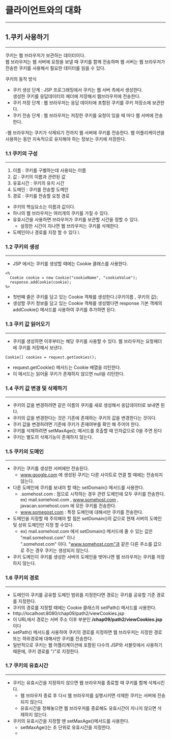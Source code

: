 # 클라이언트와의 대화

-----

## 1.쿠키 사용하기

----

쿠키는 웹 브라우저가 보관하는 데이터이다.   
웹 브라우저는 웹 서버에 요청을 보낼 때 쿠키를 함께 전송하며 웹 서버는 웹 브라우저가 전송한 쿠키를 사용해서 필요한 데이터를 읽을 수 있다.

쿠키의 동작 방식
* 쿠키 생성 단계 : JSP 프로그래밍에서 쿠키는 웹 서버 측에서 생성한다.   
생성한 쿠키를 응답데이터의 헤더에 저장해서 웹브라우저에 전송한다.
* 쿠키 저장 단계 : 웹 브라우저는 응답 데이터에 포함된 쿠키를 쿠키 저장소에 보관한다.
* 쿠키 전송 단계 : 웹 브라우저는 저장한 쿠키를 요청이 있을 때 마다 웹 서버에 전송한다.

-웹 브라우저는 쿠키가 삭제되기 전까지 웹 서버에 쿠키를 전송한다.
웹 어플리케이션을 사용하는 동안 지속적으로 유지해야 하는 정보는 쿠키에 저장한다.

### 1.1 쿠키의 구성

----
1. 이름 : 쿠키를 구별하는데 사용되는 이름   
2. 값 : 쿠키의 이름과 관련된 값   
3. 유효시간 : 쿠키의 유지 시간
4. 도메인 : 쿠키를 전송할 도메인
5. 경로 : 쿠키를 전송할 요청 경로

* 쿠키의 핵심요소는 이름과 값이다.
* 하나의 웹 브라우저는 여러개의 쿠키를 가질 수 있다.
* 유효시간을 사용하면 브라우저가 쿠키를 보관할 시간을 정할 수 있다.
  * 설정한 시간이 지나면 웹 브라우저는 쿠키를 삭제한다.
* 도메인이나 경로를 지정 할 수 있다.\

### 1.2 쿠키의 생성 

---
* JSP 에서는 쿠키를 생성할 때에는 Cookie 클래스를 사용한다.
``` 
<%   
  Cookie cookie = new Cookie("cookieName", "cookieValue");
  response.addCookie(cookie);
%> 
```
* 첫번째 줄은 쿠키를 담고 있는 Cookie 객체를 생성한다.(쿠키이름 , 쿠키의 값);
* 생성할 쿠키 정보를 담고 있는 Cookie 객체를 생성했다면 response 기본 객체의 addCookie()
메서드를 사용하여 쿠키를 추가하면 된다.

### 1.3 쿠키 값 읽어오기

---
* 쿠키를 생성하면 이후부터는 해당 쿠키를 사용할 수 있다.
웹 브라우저는 요청헤더에 쿠키를 저장해서 보낸다.
```
Cookie[] cookies = request.getCookies();
```
* request.getCookie() 메서드는 Cookie 배열을 리턴한다.
* 이 메서드는 읽어올 쿠키가 존재하지 않으면 null을 리턴한다.

### 1.4 쿠키 값 변경 및 삭제하기

---
* 쿠키의 값을 변경하려면 같은 이름의 쿠키를 새로 생성해서 응답데이터로 보내면 된다.
* 쿠키의 값을 변경한다는 것은 기존에 존재하는 쿠키의 값을 변경한다는 것이다.
* 쿠키 값을 변경하려면 기존에 쿠키가 존재여부를 확인 해 주어야 한다.
* 쿠키를 삭제하려면 setMaxAge(); 메서드를 호출할 때 인자값으로 0을 주면 된다
* 쿠키는 별도의 삭제기능이 존재하지 않는다.

### 1.5 쿠키의 도메인

---
* 쿠키는 쿠키를 생성한 서버에만 전송된다.
  - www.google.com 에 생성된 쿠키는 다른 사이트로 연결 할 때에는 전송되지 않는다.
* 다른 도메인에 쿠키를 보내야 할 때는 setDomain() 메서드를 사용한다.
  * .somehost.com : 점으로 시작하는 경우 관련 도메인에 모두 쿠키를 전송한다.   
   ex) mail.somehost.com , www.somehost.com , javacan.somehost.com 에 모든 쿠키를 전송한다.
  * www.somegost.com : 특정 도메인에 대해서만 쿠키를 전송한다.
* 도메인을 지정할 때 주의해야 할 점은 setDomain()의 값으로 현재 서버의 도메인 및 상위 도메인만 지정 할 수있다.
  * ex) mail.somehost.com 에서 setDomain() 메서드에 줄 수 있는 값은 "mail.somehost.com" 이나   
  ".somehost.com" 이다. "www.somehost.com"과 같은 다른 주소를 값으로 주는 경우 쿠키는 생성되지 않는다.
* 쿠키 도메인이 쿠키를 생성한 서버의 도메인을 벗어나면 웹 브라우저는 쿠키를 저장하지 않는다.

### 1.6 쿠키의 경로

---
* 도메인이 쿠키를 공유할 도메인 범위를 지정한다면 경로는 쿠키를 공유할 기준 경로를 지정한다.
* 쿠키의 경로를 지정할 때에는 Cookie 클래스의 setPath() 메서드를 사용한다.
* http://localhost:8080/chap09/path2/viewCookies.jsp
* 이 URL에서 경로는 서버 주소 이후 부분인 **/chap09/path2/viewCookies.jsp** 이다
* setPath() 메서드를 사용하여 쿠키의 경로를 지정하면 웹 브라우저는 지정한 경로 또는 하위경로에 대해서만
 쿠키를 전송한다.
* 일반적으로 쿠키는 웹 어플리케이션에 포함된 다수의 JSP와 서블릿에서 사용하기 때문에, 쿠키 경로를 "/"로 지정한다.

### 1.7 쿠키의 유효시간

---
* 쿠키는 유효시간을 지정하지 않으면 웹 브라우저를 종료할 때 쿠키를 함께 삭제시킨다.
  * 웹 브라우저 종료 후 다시 웹 브라우저를 실행시키면 삭제한 쿠키는 서버에 전송되지 않는다.
  * 유효시간을 정해놓으면 웹 브라우저를 종료해도 유효시간이 지나지 않으면 삭제하지 않는다.
* 쿠키의 유효시간을 지정할 땐 setMaxAge()메서드를 사용한다.
  * setMaxAge()는 초 단위로 유효시간을 지정한다.
  * 


